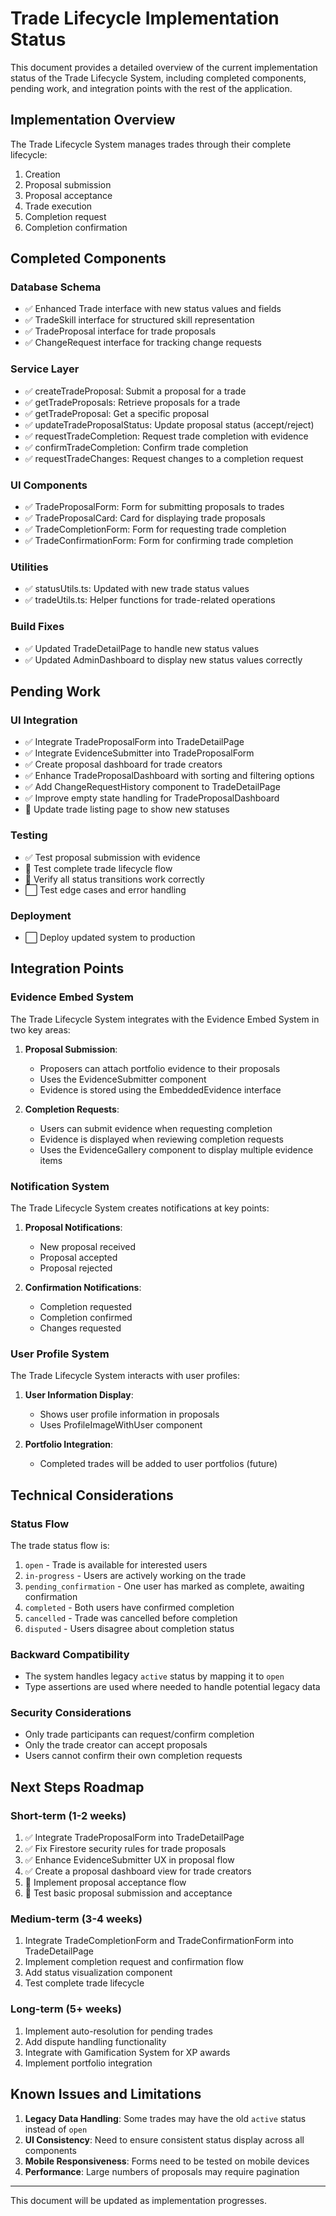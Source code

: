 # Trade Lifecycle Implementation Status

This document provides a detailed overview of the current implementation status of the Trade Lifecycle System, including completed components, pending work, and integration points with the rest of the application.

## Implementation Overview

The Trade Lifecycle System manages trades through their complete lifecycle:
1. Creation
2. Proposal submission
3. Proposal acceptance
4. Trade execution
5. Completion request
6. Completion confirmation

## Completed Components

### Database Schema
- ✅ Enhanced Trade interface with new status values and fields
- ✅ TradeSkill interface for structured skill representation
- ✅ TradeProposal interface for trade proposals
- ✅ ChangeRequest interface for tracking change requests

### Service Layer
- ✅ createTradeProposal: Submit a proposal for a trade
- ✅ getTradeProposals: Retrieve proposals for a trade
- ✅ getTradeProposal: Get a specific proposal
- ✅ updateTradeProposalStatus: Update proposal status (accept/reject)
- ✅ requestTradeCompletion: Request trade completion with evidence
- ✅ confirmTradeCompletion: Confirm trade completion
- ✅ requestTradeChanges: Request changes to a completion request

### UI Components
- ✅ TradeProposalForm: Form for submitting proposals to trades
- ✅ TradeProposalCard: Card for displaying trade proposals
- ✅ TradeCompletionForm: Form for requesting trade completion
- ✅ TradeConfirmationForm: Form for confirming trade completion

### Utilities
- ✅ statusUtils.ts: Updated with new trade status values
- ✅ tradeUtils.ts: Helper functions for trade-related operations

### Build Fixes
- ✅ Updated TradeDetailPage to handle new status values
- ✅ Updated AdminDashboard to display new status values correctly

## Pending Work

### UI Integration
- ✅ Integrate TradeProposalForm into TradeDetailPage
- ✅ Integrate EvidenceSubmitter into TradeProposalForm
- ✅ Create proposal dashboard for trade creators
- ✅ Enhance TradeProposalDashboard with sorting and filtering options
- ✅ Add ChangeRequestHistory component to TradeDetailPage
- ✅ Improve empty state handling for TradeProposalDashboard
- 🔄 Update trade listing page to show new statuses

### Testing
- ✅ Test proposal submission with evidence
- 🔄 Test complete trade lifecycle flow
- 🔄 Verify all status transitions work correctly
- ⬜ Test edge cases and error handling

### Deployment
- ⬜ Deploy updated system to production

## Integration Points

### Evidence Embed System
The Trade Lifecycle System integrates with the Evidence Embed System in two key areas:

1. **Proposal Submission**:
   - Proposers can attach portfolio evidence to their proposals
   - Uses the EvidenceSubmitter component
   - Evidence is stored using the EmbeddedEvidence interface

2. **Completion Requests**:
   - Users can submit evidence when requesting completion
   - Evidence is displayed when reviewing completion requests
   - Uses the EvidenceGallery component to display multiple evidence items

### Notification System
The Trade Lifecycle System creates notifications at key points:

1. **Proposal Notifications**:
   - New proposal received
   - Proposal accepted
   - Proposal rejected

2. **Confirmation Notifications**:
   - Completion requested
   - Completion confirmed
   - Changes requested

### User Profile System
The Trade Lifecycle System interacts with user profiles:

1. **User Information Display**:
   - Shows user profile information in proposals
   - Uses ProfileImageWithUser component

2. **Portfolio Integration**:
   - Completed trades will be added to user portfolios (future)

## Technical Considerations

### Status Flow
The trade status flow is:
1. `open` - Trade is available for interested users
2. `in-progress` - Users are actively working on the trade
3. `pending_confirmation` - One user has marked as complete, awaiting confirmation
4. `completed` - Both users have confirmed completion
5. `cancelled` - Trade was cancelled before completion
6. `disputed` - Users disagree about completion status

### Backward Compatibility
- The system handles legacy `active` status by mapping it to `open`
- Type assertions are used where needed to handle potential legacy data

### Security Considerations
- Only trade participants can request/confirm completion
- Only the trade creator can accept proposals
- Users cannot confirm their own completion requests

## Next Steps Roadmap

### Short-term (1-2 weeks)
1. ✅ Integrate TradeProposalForm into TradeDetailPage
2. ✅ Fix Firestore security rules for trade proposals
3. ✅ Enhance EvidenceSubmitter UX in proposal flow
4. ✅ Create a proposal dashboard view for trade creators
5. 🔄 Implement proposal acceptance flow
6. 🔄 Test basic proposal submission and acceptance

### Medium-term (3-4 weeks)
1. Integrate TradeCompletionForm and TradeConfirmationForm into TradeDetailPage
2. Implement completion request and confirmation flow
3. Add status visualization component
4. Test complete trade lifecycle

### Long-term (5+ weeks)
1. Implement auto-resolution for pending trades
2. Add dispute handling functionality
3. Integrate with Gamification System for XP awards
4. Implement portfolio integration

## Known Issues and Limitations

1. **Legacy Data Handling**: Some trades may have the old `active` status instead of `open`
2. **UI Consistency**: Need to ensure consistent status display across all components
3. **Mobile Responsiveness**: Forms need to be tested on mobile devices
4. **Performance**: Large numbers of proposals may require pagination

---

This document will be updated as implementation progresses.

